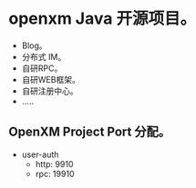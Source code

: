 # openxm Java 开源项目。
- Blog。
- 分布式 IM。
- 自研RPC。
- 自研WEB框架。
- 自研注册中心。
- .....


## OpenXM Project Port 分配。
- user-auth
  - http: 9910
  - rpc: 19910